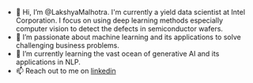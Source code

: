 - 👋 Hi, I’m @LakshyaMalhotra. I'm currently a yield data scientist at Intel Corporation. I focus on using deep learning methods especially computer vision to detect the defects in semiconductor wafers.
- 👀 I’m passionate about machine learning and its applications to solve challenging business problems.
- 🌱 I’m currently learning the vast ocean of generative AI and its applications in NLP.
- 📫 Reach out to me on [linkedin](https://www.linkedin.com/in/lamalhotra/)

<!---
LakshyaMalhotra/LakshyaMalhotra is a ✨ special ✨ repository because its `README.md` (this file) appears on your GitHub profile.
You can click the Preview link to take a look at your changes.
--->

